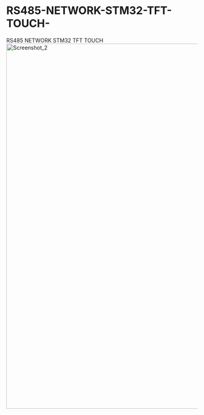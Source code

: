 # RS485-NETWORK-STM32-TFT-TOUCH-
RS485 NETWORK STM32 TFT TOUCH 
<img width="960" alt="Screenshot_2" src="https://github.com/offpic/RS485-NETWORK-STM32-TFT-TOUCH-/assets/31142397/8ed36305-d0ca-4d93-aa83-6ad22c53d601">
